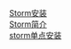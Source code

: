 [Storm安装](https://blog.csdn.net/qq_20641565/article/details/53747417)  
[Storm简介](https://www.cnblogs.com/zhaojiankai/p/7257617.html)    
[storm单点安装](https://blog.csdn.net/qq_20641565/article/details/53747417)  